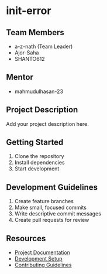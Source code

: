 # init-error

## Team Members
- a-z-nath (Team Leader)
- Ajor-Saha
- SHANTO612

## Mentor
- mahmudulhasan-23

## Project Description
Add your project description here.

## Getting Started
1. Clone the repository
2. Install dependencies
3. Start development

## Development Guidelines
1. Create feature branches
2. Make small, focused commits
3. Write descriptive commit messages
4. Create pull requests for review

## Resources
- [Project Documentation](docs/)
- [Development Setup](docs/setup.md)
- [Contributing Guidelines](CONTRIBUTING.md)
